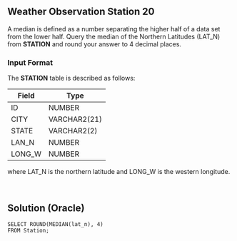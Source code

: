 [comment]: <> (Written: 02-Apr-2020)

## Weather Observation Station 20
A median is defined as a number separating the higher half of a data set from the lower half. 
Query the median of the Northern Latitudes (LAT_N) from **STATION** and round your answer to 4 decimal places. 

### Input Format
The **STATION** table is described as follows:

| Field  | Type         |
|--------|--------------|
| ID     | NUMBER       |
| CITY   | VARCHAR2(21) |
| STATE  | VARCHAR2(2)  |
| LAN_N  | NUMBER       |
| LONG_W | NUMBER       |

where LAT_N is the northern latitude and LONG_W is the western longitude.

&nbsp;
## Solution (Oracle)
```
SELECT ROUND(MEDIAN(lat_n), 4)
FROM Station;
```
